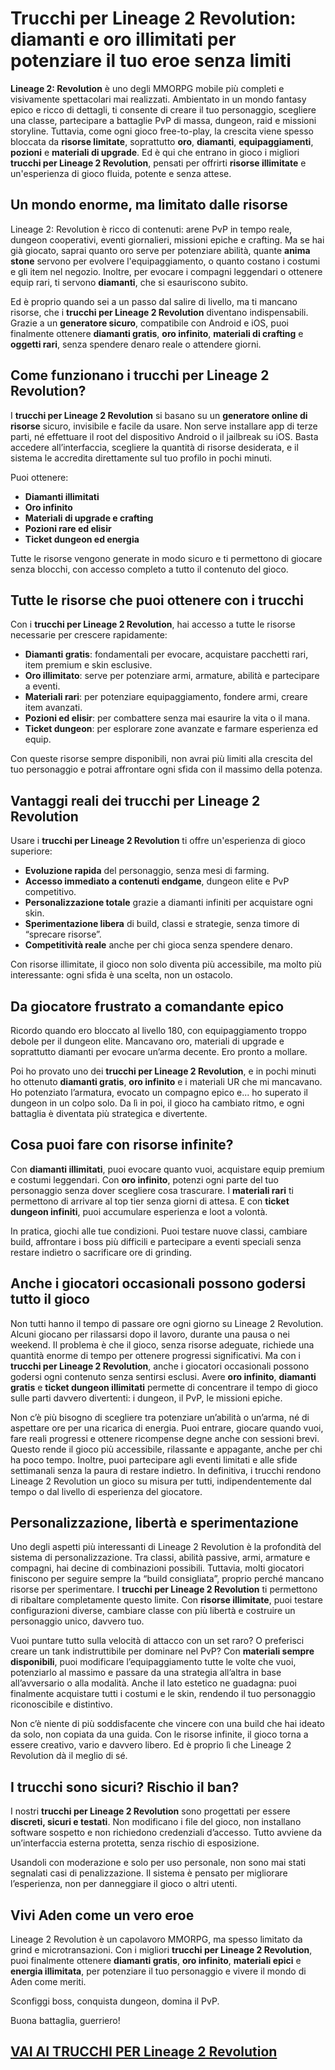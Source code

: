 # Trucchi per Lineage 2 Revolution: diamanti e oro illimitati per potenziare il tuo eroe senza limiti

**Lineage 2: Revolution** è uno degli MMORPG mobile più completi e visivamente spettacolari mai realizzati. Ambientato in un mondo fantasy epico e ricco di dettagli, ti consente di creare il tuo personaggio, scegliere una classe, partecipare a battaglie PvP di massa, dungeon, raid e missioni storyline. Tuttavia, come ogni gioco free-to-play, la crescita viene spesso bloccata da **risorse limitate**, soprattutto **oro**, **diamanti**, **equipaggiamenti**, **pozioni** e **materiali di upgrade**. Ed è qui che entrano in gioco i migliori **trucchi per Lineage 2 Revolution**, pensati per offrirti **risorse illimitate** e un'esperienza di gioco fluida, potente e senza attese.

## Un mondo enorme, ma limitato dalle risorse

Lineage 2: Revolution è ricco di contenuti: arene PvP in tempo reale, dungeon cooperativi, eventi giornalieri, missioni epiche e crafting. Ma se hai già giocato, saprai quanto oro serve per potenziare abilità, quante **anima stone** servono per evolvere l'equipaggiamento, o quanto costano i costumi e gli item nel negozio. Inoltre, per evocare i compagni leggendari o ottenere equip rari, ti servono **diamanti**, che si esauriscono subito.

Ed è proprio quando sei a un passo dal salire di livello, ma ti mancano risorse, che i **trucchi per Lineage 2 Revolution** diventano indispensabili. Grazie a un **generatore sicuro**, compatibile con Android e iOS, puoi finalmente ottenere **diamanti gratis**, **oro infinito**, **materiali di crafting** e **oggetti rari**, senza spendere denaro reale o attendere giorni.

## Come funzionano i trucchi per Lineage 2 Revolution?

I **trucchi per Lineage 2 Revolution** si basano su un **generatore online di risorse** sicuro, invisibile e facile da usare. Non serve installare app di terze parti, né effettuare il root del dispositivo Android o il jailbreak su iOS. Basta accedere all’interfaccia, scegliere la quantità di risorse desiderata, e il sistema le accredita direttamente sul tuo profilo in pochi minuti.

Puoi ottenere:

- **Diamanti illimitati**
- **Oro infinito**
- **Materiali di upgrade e crafting**
- **Pozioni rare ed elisir**
- **Ticket dungeon ed energia**

Tutte le risorse vengono generate in modo sicuro e ti permettono di giocare senza blocchi, con accesso completo a tutto il contenuto del gioco.

## Tutte le risorse che puoi ottenere con i trucchi

Con i **trucchi per Lineage 2 Revolution**, hai accesso a tutte le risorse necessarie per crescere rapidamente:

- **Diamanti gratis**: fondamentali per evocare, acquistare pacchetti rari, item premium e skin esclusive.
- **Oro illimitato**: serve per potenziare armi, armature, abilità e partecipare a eventi.
- **Materiali rari**: per potenziare equipaggiamento, fondere armi, creare item avanzati.
- **Pozioni ed elisir**: per combattere senza mai esaurire la vita o il mana.
- **Ticket dungeon**: per esplorare zone avanzate e farmare esperienza ed equip.

Con queste risorse sempre disponibili, non avrai più limiti alla crescita del tuo personaggio e potrai affrontare ogni sfida con il massimo della potenza.

## Vantaggi reali dei trucchi per Lineage 2 Revolution

Usare i **trucchi per Lineage 2 Revolution** ti offre un'esperienza di gioco superiore:

- **Evoluzione rapida** del personaggio, senza mesi di farming.
- **Accesso immediato a contenuti endgame**, dungeon elite e PvP competitivo.
- **Personalizzazione totale** grazie a diamanti infiniti per acquistare ogni skin.
- **Sperimentazione libera** di build, classi e strategie, senza timore di “sprecare risorse”.
- **Competitività reale** anche per chi gioca senza spendere denaro.

Con risorse illimitate, il gioco non solo diventa più accessibile, ma molto più interessante: ogni sfida è una scelta, non un ostacolo.

## Da giocatore frustrato a comandante epico

Ricordo quando ero bloccato al livello 180, con equipaggiamento troppo debole per il dungeon elite. Mancavano oro, materiali di upgrade e soprattutto diamanti per evocare un’arma decente. Ero pronto a mollare.

Poi ho provato uno dei **trucchi per Lineage 2 Revolution**, e in pochi minuti ho ottenuto **diamanti gratis**, **oro infinito** e i materiali UR che mi mancavano. Ho potenziato l’armatura, evocato un compagno epico e... ho superato il dungeon in un colpo solo. Da lì in poi, il gioco ha cambiato ritmo, e ogni battaglia è diventata più strategica e divertente.

## Cosa puoi fare con risorse infinite?

Con **diamanti illimitati**, puoi evocare quanto vuoi, acquistare equip premium e costumi leggendari. Con **oro infinito**, potenzi ogni parte del tuo personaggio senza dover scegliere cosa trascurare. I **materiali rari** ti permettono di arrivare al top tier senza giorni di attesa. E con **ticket dungeon infiniti**, puoi accumulare esperienza e loot a volontà.

In pratica, giochi alle tue condizioni. Puoi testare nuove classi, cambiare build, affrontare i boss più difficili e partecipare a eventi speciali senza restare indietro o sacrificare ore di grinding.

## Anche i giocatori occasionali possono godersi tutto il gioco

Non tutti hanno il tempo di passare ore ogni giorno su Lineage 2 Revolution. Alcuni giocano per rilassarsi dopo il lavoro, durante una pausa o nei weekend. Il problema è che il gioco, senza risorse adeguate, richiede una quantità enorme di tempo per ottenere progressi significativi. Ma con i **trucchi per Lineage 2 Revolution**, anche i giocatori occasionali possono godersi ogni contenuto senza sentirsi esclusi. Avere **oro infinito**, **diamanti gratis** e **ticket dungeon illimitati** permette di concentrare il tempo di gioco sulle parti davvero divertenti: i dungeon, il PvP, le missioni epiche.

Non c’è più bisogno di scegliere tra potenziare un’abilità o un’arma, né di aspettare ore per una ricarica di energia. Puoi entrare, giocare quando vuoi, fare reali progressi e ottenere ricompense degne anche con sessioni brevi. Questo rende il gioco più accessibile, rilassante e appagante, anche per chi ha poco tempo. Inoltre, puoi partecipare agli eventi limitati e alle sfide settimanali senza la paura di restare indietro. In definitiva, i trucchi rendono Lineage 2 Revolution un gioco su misura per tutti, indipendentemente dal tempo o dal livello di esperienza del giocatore.

## Personalizzazione, libertà e sperimentazione

Uno degli aspetti più interessanti di Lineage 2 Revolution è la profondità del sistema di personalizzazione. Tra classi, abilità passive, armi, armature e compagni, hai decine di combinazioni possibili. Tuttavia, molti giocatori finiscono per seguire sempre la “build consigliata”, proprio perché mancano risorse per sperimentare. I **trucchi per Lineage 2 Revolution** ti permettono di ribaltare completamente questo limite. Con **risorse illimitate**, puoi testare configurazioni diverse, cambiare classe con più libertà e costruire un personaggio unico, davvero tuo.

Vuoi puntare tutto sulla velocità di attacco con un set raro? O preferisci creare un tank indistruttibile per dominare nel PvP? Con **materiali sempre disponibili**, puoi modificare l’equipaggiamento tutte le volte che vuoi, potenziarlo al massimo e passare da una strategia all’altra in base all’avversario o alla modalità. Anche il lato estetico ne guadagna: puoi finalmente acquistare tutti i costumi e le skin, rendendo il tuo personaggio riconoscibile e distintivo.

Non c’è niente di più soddisfacente che vincere con una build che hai ideato da solo, non copiata da una guida. Con le risorse infinite, il gioco torna a essere creativo, vario e davvero libero. Ed è proprio lì che Lineage 2 Revolution dà il meglio di sé.

## I trucchi sono sicuri? Rischio il ban?

I nostri **trucchi per Lineage 2 Revolution** sono progettati per essere **discreti, sicuri e testati**. Non modificano i file del gioco, non installano software sospetto e non richiedono credenziali d’accesso. Tutto avviene da un’interfaccia esterna protetta, senza rischio di esposizione.

Usandoli con moderazione e solo per uso personale, non sono mai stati segnalati casi di penalizzazione. Il sistema è pensato per migliorare l’esperienza, non per danneggiare il gioco o altri utenti.

## Vivi Aden come un vero eroe

Lineage 2 Revolution è un capolavoro MMORPG, ma spesso limitato da grind e microtransazioni. Con i migliori **trucchi per Lineage 2 Revolution**, puoi finalmente ottenere **diamanti gratis**, **oro infinito**, **materiali epici** e **energia illimitata**, per potenziare il tuo personaggio e vivere il mondo di Aden come meriti.

Sconfiggi boss, conquista dungeon, domina il PvP.

Buona battaglia, guerriero!

## [VAI AI TRUCCHI PER Lineage 2 Revolution](https://scaricasubitoveloceitagratis.click/scaricadownload.html)
